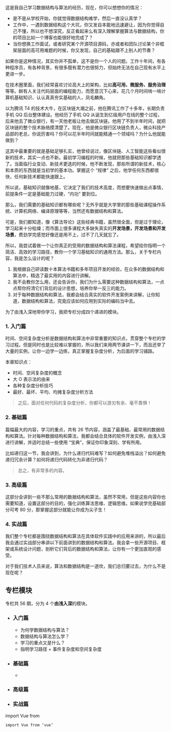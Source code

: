 这是我自己学习数据结构与算法的经历，现在，你可以想想你的情况：

- 是不是从学校开始，你就觉得数据结构难学，然后一直没认真学？
- 工作中，一遇到数据结构这个大坑，你又发自本能地迅速避让，因为你觉得自己不懂，所以也不想深究，反正看起来么有深入理解掌握算法与数据结构，你的项目比如一个博客也能很好地完成了？
- 当你想换工作面试，或者研究某个开源项目源码，亦或者和团队讨论某个非框架层面的高可用难题的时候，你又发现，自己的基础跟不上别人的节奏？

如果你是这种情况，其实你并不孤单，这不是你一个人的问题。工作十年间，有各种程序员，有各种背景，有很多既有潜力也很努力，但始终无法在自己现有水平上更进一步。

在技术圈里面，我们经常喜欢讨论高大上的架构，比如**高可用、微服务、服务治理**等等。鲜有人关注代码层面的编程能力，而愿意沉下心来，花几个月时间啃一啃计算机基础知识、认认真真夯实基础的人，凤毛麟角。

以为腾讯 T4 的技术大牛，在区块链大潮之前，他在腾讯工作了十多年，长期负责手机 QQ 后台整体建设。他经历了手机 QQ 从诞生到亿级用户在线的整个过程，后来他去了微众银行，有一天他老板让他去做区块链。他用了不到半年时间，就把区块链的整个技术脉络摸清楚了。现在，他是微众银行区块链负责人，微众科技产品部的老总，你说厉害吗？你可以花半年时间就能精通一个领域吗？为什么他就能做到？

这其中最重要的就是基础足够扎实，他曾经说过，像区块链、人工智能这些看似很新的技术，其实一点也不新。最初学习编程的时候，他就把那些基础知识都学透了。当面临行业变动、新技术更迭的时候，他不断发现，那些所谓的新技术，核心和本质的东西就是当初学的基本功。掌握这个 “规律” 之后，他学任何东西都很快，任何新技术都能快速跟上。

所以说，基础知识就像地基，它决定了我们的技术高度，而想要快速做出点事情，前提条件一定是基础能力过硬，“内功” 要到位。

那么，我们需要的基础知识都有哪些呢？无外乎就是大学里的那些基础课程操作系统、计算机网络、编译原理等等，当然还有数据结构和算法。

可是，我们都知道，像《算法导论》这些经典书籍，虽然很全面，但是过于理论，学习起来十分枯燥；而市面上很多课程大多缺失真实的**开发场景，开发场景和开发场景**，费劲学完感觉好像还是用不上，过不了几天就忘了。

所以，我尝试着做一个让你真正的受用的数据结构和算法课程，希望给你指明一个简洁、高效的学习路径，教你一个学习基础知识的通用方法。那么，关于专栏内容，我是怎么设计的呢？

1. 我根据自己研读数十本算法书籍和多年项目开发的经验，在众多的数据结构和算法中，精选了最实用的内容进行讲解。
2. 我不会教你怎么用，还会告诉你，我们为什么需要这种数据结构和算法，一点点帮你捋清它们背后的设计思想，培养你举一反三的能力。
3. 对于每种数据结构和算法，我都会结合真实的软件开发案例来讲解，让你知道，数据结构和算法，究竟应该如何应用到实际的编码当中去。

为了由浅入深地带你学习，我把专栏分成四个递进的模块。



### 1. 入门篇

时间、空间复杂度分析是数据结构和算法中非常重要的知识点，贯穿整个专栏的学习过程。但是同时也是比较难以掌握的，所以我们来用两节课讲一下，而且还举了大量的实例，让你一边学一边练，真正掌握复杂度分析，为后面的学习铺路。

本章知识点：

- 时间、空间复杂度的概念
- 大 O 表示法的由来
- 各种复杂度分析技巧
- 最好、最坏、平均、均摊复杂度分析方法

> 之后，面对任何代码的复杂度分析，你都可以游刃有余、毫不畏惧！



### 2. 基础篇

篇幅最大的内容，学习的重点，共有 26 节内容，涵盖了最基础、最常用的数据结构和算法。针对每种数据结构和算法，我都会结合具体的软件开发实例，由浅入深进行讲解，并适时总结一些使用 “宝典”，保证你印象深刻、学有所用。

比如递归这一节，我会讲到，为什么递归代码难写？如何避免堆栈溢出？如何避免递归冗余计算？如何将递归代码转化为非递归代码？

> 总之，有非常多的内容。



### 3. 高级篇

这部分会讲到一些不那么常用的数据结构和算法，虽然不常用，但是这些内容你也需要知道，设置这部分的目的，强化训练算法思维、逻辑思维。如果说学完基础部分可考 80 分，那掌握这部分就能让你成为尖子生！



### 4. 实战篇

我们整个专栏都是围绕数据结构和算法在具体软件实践中的应用来讲的，所以最后我会通过实战部分串讲以下前面讲到的数据结构和算法。我会拿一些开源项目、框架或系统设计问题，剖析它们背后的数据结构和算法，让你有一个更加直观的感受。













对于我们技术人员来说，算法和数据结构是一道坎，我们总归要过去，为什么不是现在呢？



## 专栏模块

专栏共 56 期，分为 4 个**由浅入深**的模块。

- ### 入门篇

  - 为何学数据结构与算法？
  - 数据结构与算法怎么学？
  - 学习的重点又是什么？
  - 指明学习路径 + 事件复杂度和空间复杂度 

- ### 基础篇

  - 

- ### 高级篇

- ### 实战篇

import Vue from 

```
import Vue from ‘vue’

```

